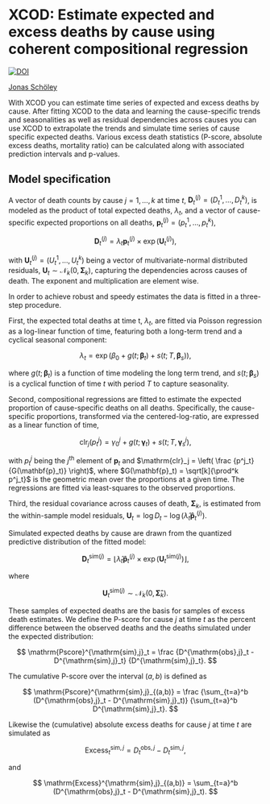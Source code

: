 # XCOD: Estimate expected and excess deaths by cause using coherent compositional regression

[![DOI](https://zenodo.org/badge/DOI/10.5281/zenodo.13353995.svg)](https://doi.org/10.5281/zenodo.13353995)

[Jonas Schöley](https://orcid.org/0000-0002-3340-8518)

With XCOD you can estimate time series of expected and excess deaths by cause. After fitting XCOD to the data and learning the cause-specific trends and seasonalities as well as residual dependencies across causes you can use XCOD to extrapolate the trends and simulate time series of cause specific expected deaths. Various excess death statistics (P-score, absolute excess deaths, mortality ratio) can be calculated along with associated prediction intervals and p-values.

## Model specification

A vector of death counts by cause $j = 1, \ldots, k$ at time $t$, $\mathbf{D}^{(j)}_t = (D_t^1, \ldots, D_t^k)$, is modeled as the product of total expected deaths, $\lambda_t$, and a vector of cause-specific expected proportions on all deaths, $\mathbf{p}^{(j)}_t = (p^1_t, \ldots, p^k_t)$,

$$
\mathbf{D}^{(j)}_t = \lambda_t\mathbf{p}^{(j)}_t \times \exp \left( \mathbf{U}_t^{(j)}\right),
$$

with  $\mathbf{U}^{(j)}_t = (U^1_t, \ldots, U^k_t)$ being a vector of multivariate-normal distributed residuals, $\mathbf{U}_t \sim \mathcal{N}_k(0, \mathbf{\Sigma}_k)$, capturing the dependencies across causes of death. The exponent and multiplication are element wise.

In order to achieve robust and speedy estimates the data is fitted in a three-step procedure.

First, the expected total deaths at time t, $\lambda_t$, are fitted via Poisson regression as a log-linear function of time, featuring both a long-term trend and a cyclical seasonal component:

$$
\lambda_t = \exp \left( \beta_0 + g(t; \boldsymbol{\beta}_t) + s(t; T, \boldsymbol{\beta}_s) \right),
$$

where $g(t; \boldsymbol{\beta}_t)$ is a function of time modeling the long term trend, and $s(t; \boldsymbol{\beta}_s)$ is a cyclical function of time $t$ with period $T$ to capture seasonality.

Second, compositional regressions are fitted to estimate the expected proportion of cause-specific deaths on all deaths. Specifically, the cause-specific proportions, transformed via the centered-log-ratio, are expressed as a linear function of time,

$$
\mathrm{clr}_j(p^{j}_t) = \gamma_0^j + g(t; \boldsymbol{\gamma}_t) + s(t; T, \boldsymbol{\gamma}_s^j),
$$

with $p^{j}_t$ being the $j^\textrm{th}$ element of $\mathbf{p}_t$ and $\mathrm{clr}_j = \left( \frac {p^j_t} {G(\mathbf{p}_t)} \right)$, where $G(\mathbf{p}_t) = \sqrt[k]{\prod^k p^j_t}$ is the geometric mean over the proportions at a given time. The regressions are fitted via least-squares to the observed proportions.

Third, the residual covariance across causes of death, $\mathbf{\Sigma}_k$, is estimated from the within-sample model residuals, $\mathbf{U}_t = \log D_t - \log ( \hat\lambda_t\mathbf{\hat p}^{(j)}_t )$.

Simulated expected deaths by cause are drawn from the quantized predictive distribution of the fitted model:

$$
\mathbf{D}^{\mathrm{sim}(j)}_t = \left\lfloor \hat\lambda_t\mathbf{\hat p}^{(j)}_t \times \exp \left( \mathbf{U}_t^{\mathrm{sim}(j)}\right) \right\rfloor,
$$

where

$$
\mathbf{U}_t^{\mathrm{sim}(j)} \sim \mathcal{N}_k(0, \mathbf{\hat\Sigma}_k).
$$

These samples of expected deaths are the basis for samples of excess death estimates. We define the P-score for cause $j$ at time $t$ as the percent difference between the observed deaths and the deaths simulated under the expected distribution:

$$
\mathrm{Pscore}^{\mathrm{sim},j}_t = \frac {D^{\mathrm{obs},j}_t - D^{\mathrm{sim},j}_t} {D^{\mathrm{sim},j}_t}.
$$

The cumulative P-score over the interval $(a, b)$ is defined as

$$
\mathrm{Pscore}^{\mathrm{sim},j}_{(a,b)} = \frac {\sum_{t=a}^b (D^{\mathrm{obs},j}_t - D^{\mathrm{sim},j}_t)} {\sum_{t=a}^b D^{\mathrm{sim},j}_t}.
$$

Likewise the (cumulative) absolute excess deaths for cause $j$ at time $t$ are simulated as

$$
\mathrm{Excess}^{\mathrm{sim},j}_t = D^{\mathrm{obs},j}_t - D^{\mathrm{sim},j}_t,
$$

and

$$
\mathrm{Excess}^{\mathrm{sim},j}_{(a,b)} = \sum_{t=a}^b (D^{\mathrm{obs},j}_t - D^{\mathrm{sim},j}_t).
$$